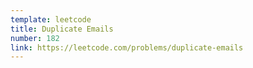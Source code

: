 ```yaml
---
template: leetcode
title: Duplicate Emails
number: 182
link: https://leetcode.com/problems/duplicate-emails
---
```

